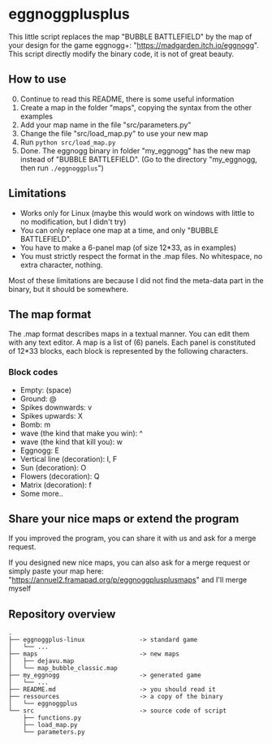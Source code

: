 # eggnoggplusplus #

This little script replaces the map "BUBBLE BATTLEFIELD" by the map of your design for the game eggnogg+: "https://madgarden.itch.io/eggnogg".
This script directly modify the binary code, it is not of great beauty.


## How to use ##
0. Continue to read this README, there is some useful information
1. Create a map in the folder "maps", copying the syntax from the other examples
2. Add your map name in the file "src/parameters.py"
3. Change the file "src/load_map.py" to use your new map
4. Run `python src/load_map.py`
5. Done. The eggnogg binary in folder "my_eggnogg" has the new map instead of "BUBBLE BATTLEFIELD". (Go to the directory "my_eggnogg, then run `./eggnoggplus`")


## Limitations ##
- Works only for Linux (maybe this would work on windows with little to no modification, but I didn't try)
- You can only replace one map at a time, and only "BUBBLE BATTLEFIELD".
- You have to make a 6-panel map (of size 12*33, as in examples)
- You must strictly respect the format in the .map files. No whitespace, no extra character, nothing.

Most of these limitations are because I did not find the meta-data part in the binary, but it should be somewhere.

## The map format ##
The .map format describes maps in a textual manner. You can edit them with any text editor.
A map is a list of (6) panels. Each panel is constituted of 12*33 blocks, each block is represented by the following characters.
### Block codes ###
- Empty:   (space)
- Ground: @
- Spikes downwards: v
- Spikes upwards: X
- Bomb: m
- wave (the kind that make you win): ^
- wave (the kind that kill you): w
- Eggnogg: E
- Vertical line (decoration): I, F
- Sun (decoration): O
- Flowers (decoration): Q
- Matrix (decoration): f
- Some more..

## Share your nice maps or extend the program ##
If you improved the program, you can share it with us and ask for a merge request.

If you designed new nice maps, you can also ask for a merge request or simply paste your map here: "https://annuel2.framapad.org/p/eggnoggplusplusmaps" and I'll merge myself


## Repository overview ##
```
.
├── eggnoggplus-linux 				-> standard game
│   └── ...
├── maps							-> new maps 
│   ├── dejavu.map
│   └── map_bubble_classic.map
├── my_eggnogg						-> generated game
│   └── ...
├── README.md						-> you should read it
├── ressources						-> a copy of the binary
│   └── eggnoggplus
└── src								-> source code of script
    ├── functions.py
    ├── load_map.py
    └── parameters.py
```

